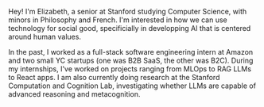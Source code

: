 
Hey! I'm Elizabeth, a senior at Stanford studying Computer Science, with minors in Philosophy and French. I'm interested in how we can use technology for social good, specificially in developping AI that is centered around human values.

In the past, I worked as a full-stack software engineering intern at Amazon and two small YC startups (one was B2B SaaS, the other was B2C). During my internships, I've worked on projects ranging from MLOps to RAG LLMs to React apps. I am also currently doing research at the Stanford Computation and Cognition Lab, investigating whether LLMs are capable of advanced reasoning and metacognition.
